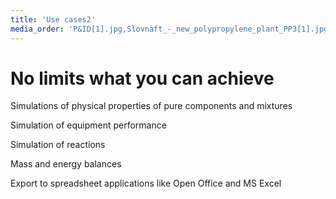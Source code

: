 ```yaml
---
title: 'Use cases2'
media_order: 'P&ID[1].jpg,Slovnaft_-_new_polypropylene_plant_PP3[1].jpg'
---
```


# No limits what you can achieve

Simulations of physical properties of pure components and mixtures

Simulation of equipment performance

Simulation of reactions

Mass and energy balances

Export to spreadsheet applications like Open Office and MS Excel